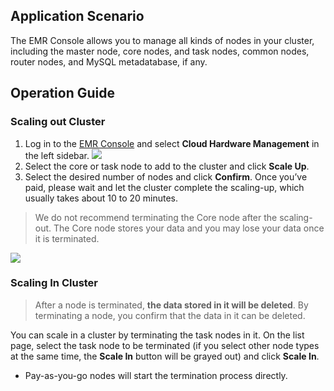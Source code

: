 ## Application Scenario
The EMR Console allows you to manage all kinds of nodes in your cluster, including the master node, core nodes, and task nodes, common nodes, router nodes, and MySQL metadatabase, if any.

## Operation Guide

### Scaling out Cluster
1. Log in to the [EMR Console](https://console.cloud.tencent.com/emr) and select **Cloud Hardware Management** in the left sidebar.
    ![](https://main.qcloudimg.com/raw/c518ad31fed7dae6f80878f26e6ec68e.png)
2. Select the core or task node to add to the cluster and click **Scale Up**.
3. Select the desired number of nodes and click **Confirm**. Once you’ve paid, please wait and let the cluster complete the scaling-up, which usually takes about 10 to 20 minutes.
>We do not recommend terminating the Core node after the scaling-out. The Core node stores your data and you may lose your data once it is terminated.
>
![](https://main.qcloudimg.com/raw/c2f862848dd9bb390f0679530a0da235.png)


### Scaling In Cluster
>After a node is terminated, **the data stored in it will be deleted**. By terminating a node, you confirm that the data in it can be deleted.

You can scale in a cluster by terminating the task nodes in it. On the list page, select the task node to be terminated (if you select other node types at the same time, the **Scale In** button will be grayed out) and click **Scale In**.
- Pay-as-you-go nodes will start the termination process directly.
